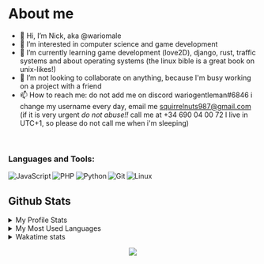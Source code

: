 # About me

- 👋 Hi, I’m Nick, aka @wariomale
- 👀 I’m interested in computer science and game development
- 🌱 I’m currently learning game development (love2D), django, rust, traffic systems and about operating systems (the linux bible is a great book on unix-likes!)
- 💞️ I’m not looking to collaborate on anything, because I'm busy working on a project with a friend
- 📫 How to reach me: do not add me on discord wariogentleman#6846 i change my username every day, email me squirrelnuts987@gmail.com (if it is very urgent _do not abuse!!_ call me at +34 690 04 00 72 I live in UTC+1, so please do not call me when i'm sleeping) 
<!---
![](https://github.com/wariomale/github-profile-stats/blob/master/generated/overview.svg)
![](https://github.com/wariomale/github-profile-stats/blob/master/generated/languages.svg)


[![Anurag's GitHub stats](https://github-readme-stats.vercel.app/api?username=wariomale&hide_border=true&theme=nord)](https://github.com/anuraghazra/github-readme-stats) 

[![willianrod's wakatime stats](https://github-readme-stats.vercel.app/api/wakatime?username=wariomale&hide_border=true&theme=nord&hide=text&layout=compact)](https://github.com/anuraghazra/github-readme-stats)

[![Top Langs](https://github-readme-stats.vercel.app/api/top-langs/?username=wariomale&hide_border=true&theme=nord&hide=makefile&layout=compact)](https://github.com/anuraghazra/github-readme-stats)

<!---<a href="https://github.com/anuraghazra/github-readme-stats">
  <img align="center" src="https://github-readme-stats.vercel.app/api/pin/?username=wariomale&repo=Top-Down-template-Love2D" />
</a>
<a href="https://github.com/anuraghazra/convoychat">
  <img align="center" src="https://github-readme-stats.vercel.app/api/pin/?username=wariomale&repo=decentralized-client-server-messaging" />
</a>
--->
 
<br />

### Languages and Tools:

[<img align="left" alt="JavaScript" src="https://img.shields.io/badge/JavaScript-323330?style=for-the-badge&logo=javascript&logoColor=F7DF1E****" />](https://www.javascript.com/)
[<img align="left" alt="PHP" src="https://img.shields.io/badge/PHP-777BB4?style=for-the-badge&logo=php&logoColor=white" />](https://www.php.net/)
[<img align="left" alt="Python" src="https://img.shields.io/badge/Python-FFD43B?style=for-the-badge&logo=python&logoColor=blue" />](https://www.python.org/)
[<img align="left" alt="Git" src="https://img.shields.io/badge/GIT-E44C30?style=for-the-badge&logo=git&logoColor=white" />](https://git-scm.com/)
[<img align="left" alt="Linux" src="https://img.shields.io/badge/Arch_Linux-1793D1?style=for-the-badge&logo=arch-linux&logoColor=white" />](https://www.linux.org/)

&nbsp;
&nbsp;
<br />

## Github Stats

<details>
  <summary>My Profile Stats</summary>
  <br/>
    <a href="https://github.com/anuraghazra/github-readme-stats">
      [![Anurag's GitHub stats](https://github-readme-stats.vercel.app/api?username=wariomale&hide_border=true&theme=nord)](https://github.com/anuraghazra/github-readme-stats)
    </a>
  <br/>
  
</details>

<details> 
  <summary>My Most Used Languages</summary>
  <br/>
     [![Top Langs](https://github-readme-stats.vercel.app/api/top-langs/?username=wariomale&hide_border=true&theme=nord&hide=makefile&layout=compact)](https://github.com/anuraghazra/github-readme-stats)
  <br/>
</details>

<details>
  <summary>Wakatime stats</summary>
  <br/>
     [![willianrod's wakatime stats](https://github-readme-stats.vercel.app/api/wakatime?username=wariomale&hide_border=true&theme=nord&hide=text&layout=compact)](https://github.com/anuraghazra/github-readme-stats)
  <br/>
</details>

<p align="center"><img src="https://raw.githubusercontent.com/arcticicestudio/nord-docs/develop/assets/images/nord/repository-footer-separator.svg?sanitize=true" /></p>
